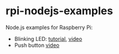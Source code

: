 # rpi-nodejs-examples

Node.js examples for Raspberry Pi:
- Blinking LED: [tutorial](http://www.instructables.com/id/JavaScript-for-IoT-Blinking-LED-on-Raspberry-Pi-Wi/), [video](https://www.youtube.com/watch?v=DIhODQmZafA)
- Push button [video](https://www.youtube.com/watch?v=3nI4iNmBKWo)
